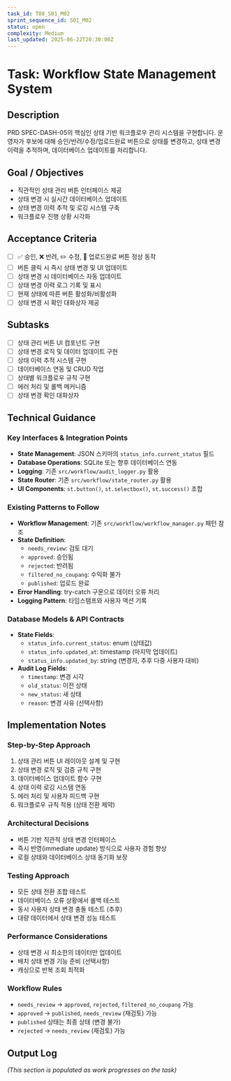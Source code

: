 ```yaml
---
task_id: T08_S01_M02
sprint_sequence_id: S01_M02
status: open
complexity: Medium
last_updated: 2025-06-22T20:30:00Z
---
```


# Task: Workflow State Management System

## Description
PRD SPEC-DASH-05의 핵심인 상태 기반 워크플로우 관리 시스템을 구현합니다. 운영자가 후보에 대해 승인/반려/수정/업로드완료 버튼으로 상태를 변경하고, 상태 변경 이력을 추적하며, 데이터베이스 업데이트를 처리합니다.

## Goal / Objectives
- 직관적인 상태 관리 버튼 인터페이스 제공
- 상태 변경 시 실시간 데이터베이스 업데이트
- 상태 변경 이력 추적 및 로깅 시스템 구축
- 워크플로우 진행 상황 시각화

## Acceptance Criteria
- [ ] ✅ 승인, ❌ 반려, ✏️ 수정, 🚀 업로드완료 버튼 정상 동작
- [ ] 버튼 클릭 시 즉시 상태 변경 및 UI 업데이트
- [ ] 상태 변경 시 데이터베이스 자동 업데이트
- [ ] 상태 변경 이력 로그 기록 및 표시
- [ ] 현재 상태에 따른 버튼 활성화/비활성화
- [ ] 상태 변경 시 확인 대화상자 제공

## Subtasks
- [ ] 상태 관리 버튼 UI 컴포넌트 구현
- [ ] 상태 변경 로직 및 데이터 업데이트 구현
- [ ] 상태 이력 추적 시스템 구현
- [ ] 데이터베이스 연동 및 CRUD 작업
- [ ] 상태별 워크플로우 규칙 구현
- [ ] 에러 처리 및 롤백 메커니즘
- [ ] 상태 변경 확인 대화상자

## Technical Guidance

### Key Interfaces & Integration Points
- **State Management**: JSON 스키마의 `status_info.current_status` 필드
- **Database Operations**: SQLite 또는 향후 데이터베이스 연동
- **Logging**: 기존 `src/workflow/audit_logger.py` 활용
- **State Router**: 기존 `src/workflow/state_router.py` 활용
- **UI Components**: `st.button()`, `st.selectbox()`, `st.success()` 조합

### Existing Patterns to Follow
- **Workflow Management**: 기존 `src/workflow/workflow_manager.py` 패턴 참조
- **State Definition**: 
  - `needs_review`: 검토 대기
  - `approved`: 승인됨  
  - `rejected`: 반려됨
  - `filtered_no_coupang`: 수익화 불가
  - `published`: 업로드 완료
- **Error Handling**: try-catch 구문으로 데이터 오류 처리
- **Logging Pattern**: 타임스탬프와 사용자 액션 기록

### Database Models & API Contracts
- **State Fields**:
  - `status_info.current_status`: enum (상태값)
  - `status_info.updated_at`: timestamp (마지막 업데이트)
  - `status_info.updated_by`: string (변경자, 추후 다중 사용자 대비)
- **Audit Log Fields**:
  - `timestamp`: 변경 시각
  - `old_status`: 이전 상태
  - `new_status`: 새 상태
  - `reason`: 변경 사유 (선택사항)

## Implementation Notes

### Step-by-Step Approach
1. 상태 관리 버튼 UI 레이아웃 설계 및 구현
2. 상태 변경 로직 및 검증 규칙 구현
3. 데이터베이스 업데이트 함수 구현
4. 상태 이력 로깅 시스템 연동
5. 에러 처리 및 사용자 피드백 구현
6. 워크플로우 규칙 적용 (상태 전환 제약)

### Architectural Decisions
- 버튼 기반 직관적 상태 변경 인터페이스
- 즉시 반영(immediate update) 방식으로 사용자 경험 향상
- 로컬 상태와 데이터베이스 상태 동기화 보장

### Testing Approach
- 모든 상태 전환 조합 테스트
- 데이터베이스 오류 상황에서 롤백 테스트
- 동시 사용자 상태 변경 충돌 테스트 (추후)
- 대량 데이터에서 상태 변경 성능 테스트

### Performance Considerations
- 상태 변경 시 최소한의 데이터만 업데이트
- 배치 상태 변경 기능 준비 (선택사항)
- 캐싱으로 반복 조회 최적화

### Workflow Rules
- `needs_review` → `approved`, `rejected`, `filtered_no_coupang` 가능
- `approved` → `published`, `needs_review` (재검토) 가능
- `published` 상태는 최종 상태 (변경 불가)
- `rejected` → `needs_review` (재검토) 가능

## Output Log
*(This section is populated as work progresses on the task)*